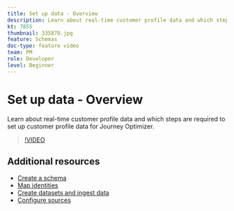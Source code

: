 ```yaml
---
title: Set up data - Overview
description: Learn about real-time customer profile data and which steps are required to set up customer profile data for Journey Optimizer.
kt: 7855
thumbnail: 335878.jpg
feature: Schemas
doc-type: feature video
team: PM
role: Developer
level: Beginner
---
```


# Set up data - Overview

Learn about real-time customer profile data and which steps are required to set up customer profile data for Journey Optimizer.

>[!VIDEO](https://video.tv.adobe.com/v/335878?quality=12)

## Additional resources

* [Create a schema](/help/set-up-data/create-schema.md)
* [Map identities](/help/set-up-data/map-identities.md)
* [Create datasets and ingest data](/help/set-up-data/create-datasets-and-ingest-data.md)
* [Configure sources](/help/set-up-data/configure-source-connectors.md)
